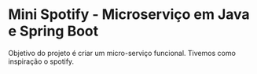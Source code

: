 # Mini Spotify - Microserviço em Java e Spring Boot

Objetivo do projeto é criar um micro-serviço funcional. Tivemos como inspiração o spotify.


